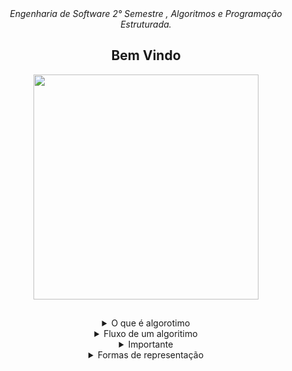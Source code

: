 <div align="center">
<i align="center" >Engenharia de Software 2° Semestre , Algoritmos e Programação Estruturada.</i> 

<h2 align="center">Bem Vindo</h2>
<div align="center">
<img width="360px"src="https://miro.medium.com/max/1400/1*NBNVsCbO_bPnVM53YARpag.jpeg" />
</div>

##
##
##
  
  
<details>
<summary>O que é algorotimo </summary><br><b>
Uma sequência ordenada de passos que deve ser
  seguida para a realização de uma tarefa.
</b></details>
  
  
 <details>
<summary>Fluxo de um algoritimo </summary><br><b>
°Entrada de dados <br>
°Processamento dos dados <br>
°Saída de dados para usuario .
</b></details>
  
  
  <details>
<summary>Importante</summary><br><b>
° Passos finitos; <br>
    ° Sem redundância; <br>
    ° Sem subjetividade; <br>
    ° Deve ser claro e objetivo<br>
</b></details>
  <details>
<summary>Formas de representação</summary><br><b>
    <details>
<summary>Descrição Narrativa</summary><br><b>
      ° Utiliza a linguagem natural <br> 
      Exemplo: Receita de bolo: <br><br>
      
      1° Misturar todos os ingredientes <br>
      2° Untar a forma <br>
      3° Despejar a mistura na forma <br>
      4° Levar a forma para o forno <br>
      5° Deixar o bolo 45 Minutos no forno á 180° <br>
      6° Retirar a forma do bolo <br>
      7° Desenformar o bolo
</b></details>
    <details>
<summary>Fluxograma</summary><br><b>
      ° Representação gráfica <br>
      ° Cada forma geométrica define uma função genérica <br>
      ° As formas geométricas são ligadas por flechas que indicam o fluxo da execução <br>
<img width="720px"src="https://cdn.discordapp.com/attachments/1008779662643703869/1008779753853030521/unknown.png" /><br>
<img width="720px"src="https://cdn.discordapp.com/attachments/1008779662643703869/1008781305586122773/unknown.png" /><br>
<img width="720px"src="https://cdn.discordapp.com/attachments/1008779662643703869/1008781629621280868/unknown.png" /><br>


</b></details>
        <details>
<summary>Pseudocódigo</summary><br><b>
      ° Assemelha-se a forma em que os programas são escritos <br>
      ° Português estruturado <br>
      ° A intenção é chegar na resolução do problema <br>
<img width="720px"src="https://cdn.discordapp.com/attachments/1008779662643703869/1008783576290050058/unknown.png" /><br>
</b></details>
</b></details>
